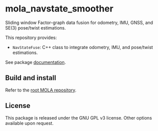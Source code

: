 # mola_navstate_smoother
Sliding window Factor-graph data fusion for odometry, IMU, GNSS, and SE(3) pose/twist estimations.

This repository provides:
* `NavStateFuse`: C++ class to integrate odometry, IMU, and pose/twist estimations.

See package [documentation](https://docs.mola-slam.org/latest/modules.html).


## Build and install
Refer to the [root MOLA repository](https://github.com/MOLAorg/mola).

## License
This package is released under the GNU GPL v3 license. Other options available upon request.
